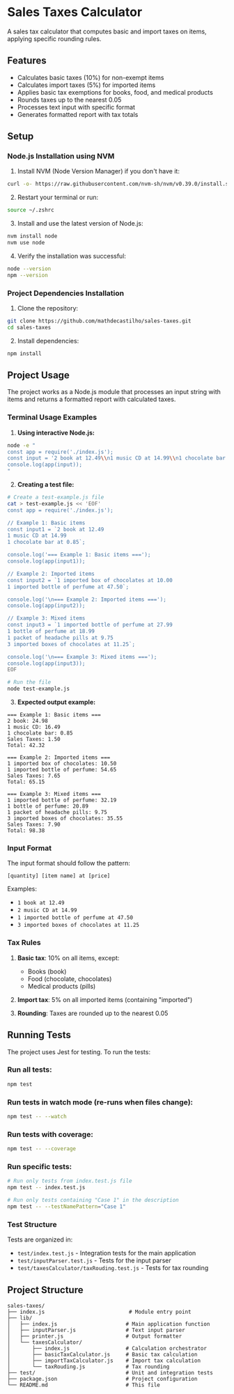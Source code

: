 # Sales Taxes Calculator

A sales tax calculator that computes basic and import taxes on items, applying specific rounding rules.

## Features

- Calculates basic taxes (10%) for non-exempt items
- Calculates import taxes (5%) for imported items
- Applies basic tax exemptions for books, food, and medical products
- Rounds taxes up to the nearest 0.05
- Processes text input with specific format
- Generates formatted report with tax totals

## Setup

### Node.js Installation using NVM

1. Install NVM (Node Version Manager) if you don't have it:
```bash
curl -o- https://raw.githubusercontent.com/nvm-sh/nvm/v0.39.0/install.sh | bash
```

2. Restart your terminal or run:
```bash
source ~/.zshrc
```

3. Install and use the latest version of Node.js:
```bash
nvm install node
nvm use node
```

4. Verify the installation was successful:
```bash
node --version
npm --version
```

### Project Dependencies Installation

1. Clone the repository:
```bash
git clone https://github.com/mathdecastilho/sales-taxes.git
cd sales-taxes
```

2. Install dependencies:
```bash
npm install
```

## Project Usage

The project works as a Node.js module that processes an input string with items and returns a formatted report with calculated taxes.

### Terminal Usage Examples

1. **Using interactive Node.js:**
```bash
node -e "
const app = require('./index.js');
const input = '2 book at 12.49\\n1 music CD at 14.99\\n1 chocolate bar at 0.85';
console.log(app(input));
"
```

2. **Creating a test file:**
```bash
# Create a test-example.js file
cat > test-example.js << 'EOF'
const app = require('./index.js');

// Example 1: Basic items
const input1 = `2 book at 12.49
1 music CD at 14.99
1 chocolate bar at 0.85`;

console.log('=== Example 1: Basic items ===');
console.log(app(input1));

// Example 2: Imported items
const input2 = `1 imported box of chocolates at 10.00
1 imported bottle of perfume at 47.50`;

console.log('\n=== Example 2: Imported items ===');
console.log(app(input2));

// Example 3: Mixed items
const input3 = `1 imported bottle of perfume at 27.99
1 bottle of perfume at 18.99
1 packet of headache pills at 9.75
3 imported boxes of chocolates at 11.25`;

console.log('\n=== Example 3: Mixed items ===');
console.log(app(input3));
EOF

# Run the file
node test-example.js
```

3. **Expected output example:**
```
=== Example 1: Basic items ===
2 book: 24.98
1 music CD: 16.49
1 chocolate bar: 0.85
Sales Taxes: 1.50
Total: 42.32

=== Example 2: Imported items ===
1 imported box of chocolates: 10.50
1 imported bottle of perfume: 54.65
Sales Taxes: 7.65
Total: 65.15

=== Example 3: Mixed items ===
1 imported bottle of perfume: 32.19
1 bottle of perfume: 20.89
1 packet of headache pills: 9.75
3 imported boxes of chocolates: 35.55
Sales Taxes: 7.90
Total: 98.38
```

### Input Format

The input format should follow the pattern:
```
[quantity] [item name] at [price]
```

Examples:
- `1 book at 12.49`
- `2 music CD at 14.99`
- `1 imported bottle of perfume at 47.50`
- `3 imported boxes of chocolates at 11.25`

### Tax Rules

1. **Basic tax**: 10% on all items, except:
   - Books (book)
   - Food (chocolate, chocolates)
   - Medical products (pills)

2. **Import tax**: 5% on all imported items (containing "imported")

3. **Rounding**: Taxes are rounded up to the nearest 0.05

## Running Tests

The project uses Jest for testing. To run the tests:

### Run all tests:
```bash
npm test
```

### Run tests in watch mode (re-runs when files change):
```bash
npm test -- --watch
```

### Run tests with coverage:
```bash
npm test -- --coverage
```

### Run specific tests:
```bash
# Run only tests from index.test.js file
npm test -- index.test.js

# Run only tests containing "Case 1" in the description
npm test -- --testNamePattern="Case 1"
```

### Test Structure

Tests are organized in:
- `test/index.test.js` - Integration tests for the main application
- `test/inputParser.test.js` - Tests for the input parser
- `test/taxesCalculator/taxRouding.test.js` - Tests for tax rounding

## Project Structure

```
sales-taxes/
├── index.js                           # Module entry point
├── lib/
│   ├── index.js                      # Main application function
│   ├── inputParser.js                # Text input parser
│   ├── printer.js                    # Output formatter
│   └── taxesCalculator/
│       ├── index.js                  # Calculation orchestrator
│       ├── basicTaxCalculator.js     # Basic tax calculation
│       ├── importTaxCalculator.js    # Import tax calculation
│       └── taxRouding.js             # Tax rounding
├── test/                             # Unit and integration tests
├── package.json                      # Project configuration
└── README.md                         # This file
```
